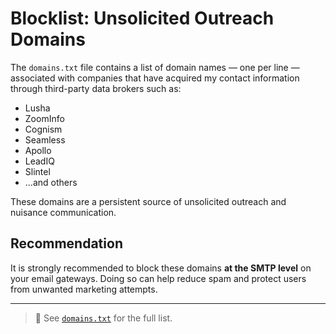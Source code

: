 # Blocklist: Unsolicited Outreach Domains

The `domains.txt` file contains a list of domain names — one per line — associated with companies that have acquired my contact information through third-party data brokers such as:

- Lusha  
- ZoomInfo  
- Cognism  
- Seamless  
- Apollo  
- LeadIQ  
- Slintel  
- ...and others

These domains are a persistent source of unsolicited outreach and nuisance communication.

## Recommendation

It is strongly recommended to block these domains **at the SMTP level** on your email gateways. Doing so can help reduce spam and protect users from unwanted marketing attempts.

---

> 📁 See [`domains.txt`](./domains.txt) for the full list.
